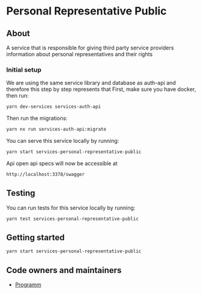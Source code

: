 # Personal Representative Public

## About

A service that is responsible for giving third party service providers information about personal representatives and their rights

### Initial setup

We are using the same service library and database as auth-api and therefore this step by step represents that
First, make sure you have docker, then run:

```bash
yarn dev-services services-auth-api
```

Then run the migrations:

```bash
yarn nx run services-auth-api:migrate
```

You can serve this service locally by running:

```bash
yarn start services-personal-representative-public
```

Api open api specs will now be accessible at

```bash
http://localhost:3378/swagger
```

## Testing

You can run tests for this service locally by running:

```bash
yarn test services-personal-representative-public
```

## Getting started

```bash
yarn start services-personal-representative-public
```

## Code owners and maintainers

- [Programm](https://github.com/orgs/island-is/teams/programm/members)
